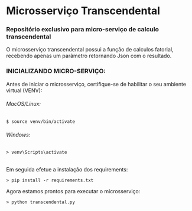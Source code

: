 # Microsserviço Transcendental
### Repositório exclusivo para micro-serviço de calculo transcendental

O microsserviço transcendental possui a função de calculos fatorial, 
recebendo apenas um parâmetro retornando Json com o resultado.

### INICIALIZANDO MICRO-SERVIÇO:

Antes de iniciar o microsserviço, certifique-se de habilitar o seu ambiente virtual (VENV):
###### MacOS/Linux:
```
$ source venv/bin/activate
```
###### Windows:
```
> venv\Scripts\activate
```

</br>Em seguida efetue a instalação dos requirements:
```
> pip install -r requirements.txt
```

Agora estamos prontos para executar o microsserviço:
```
> python transcendental.py
```
